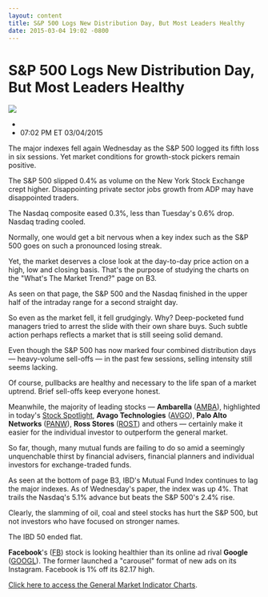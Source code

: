 ```yaml
---
layout: content
title: S&P 500 Logs New Distribution Day, But Most Leaders Healthy
date: 2015-03-04 19:02 -0800
---
```



S&P 500 Logs New Distribution Day, But Most Leaders Healthy
============================================================


![](https://www.investors.com/wp-content/uploads/ibd-migrated-images/MPv_150305_635610780121569685.png)

* 
* 07:02 PM ET 03/04/2015





The major indexes fell again Wednesday as the S&P 500 logged its fifth loss in six sessions. Yet market conditions for growth-stock pickers remain positive.


The S&P 500 slipped 0.4% as volume on the New York Stock Exchange crept higher. Disappointing private sector jobs growth from ADP may have disappointed traders.


The Nasdaq composite eased 0.3%, less than Tuesday's 0.6% drop. Nasdaq trading cooled.


Normally, one would get a bit nervous when a key index such as the S&P 500 goes on such a pronounced losing streak.


Yet, the market deserves a close look at the day-to-day price action on a high, low and closing basis. That's the purpose of studying the charts on the "What's The Market Trend?" page on B3.


As seen on that page, the S&P 500 and the Nasdaq finished in the upper half of the intraday range for a second straight day.


So even as the market fell, it fell grudgingly. Why? Deep-pocketed fund managers tried to arrest the slide with their own share buys. Such subtle action perhaps reflects a market that is still seeing solid demand.


Even though the S&P 500 has now marked four combined distribution days — heavy-volume sell-offs — in the past few sessions, selling intensity still seems lacking.


Of course, pullbacks are healthy and necessary to the life span of a market uptrend. Brief sell-offs keep everyone honest.


Meanwhile, the majority of leading stocks — **Ambarella** ([AMBA](https://research.investors.com/quote.aspx?symbol=AMBA)), highlighted in today's [Stock Spotlight](http://news.investors.com/investing-stock-spotlight/030415-741959-can-i-still-buy-ambarella.htm), **Avago Technologies** ([AVGO](https://research.investors.com/quote.aspx?symbol=AVGO)), **Palo Alto Networks** ([PANW](https://research.investors.com/quote.aspx?symbol=PANW)), **Ross Stores** ([ROST](https://research.investors.com/quote.aspx?symbol=ROST)) and others — certainly make it easier for the individual investor to outperform the general market.


So far, though, many mutual funds are failing to do so amid a seemingly unquenchable thirst by financial advisers, financial planners and individual investors for exchange-traded funds.


As seen at the bottom of page B3, IBD's Mutual Fund Index continues to lag the major indexes. As of Wednesday's paper, the index was up 4%. That trails the Nasdaq's 5.1% advance but beats the S&P 500's 2.4% rise.


Clearly, the slamming of oil, coal and steel stocks has hurt the S&P 500, but not investors who have focused on stronger names.


The IBD 50 ended flat.


**Facebook**'s ([FB](https://research.investors.com/quote.aspx?symbol=FB)) stock is looking healthier than its online ad rival **Google** ([GOOGL](https://research.investors.com/quote.aspx?symbol=GOOGL)). The former launched a "carousel" format of new ads on its Instagram. Facebook is 1% off its 82.17 high.


[Click here to access the General Market Indicator Charts](https://www.investors.com/pdf/GMI_030515.pdf).




